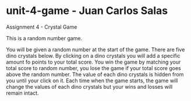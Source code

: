 # unit-4-game - Juan Carlos Salas
Assignment 4 - Crystal Game

This is a random number game.

You will be given a random number at the start of the game. There are five dino crystals below. By clicking on a dino crystals you will add a specific amount fo points to your total score. You win the game by matching your total score to random number, you lose the game if your total score goes above the random number. The value of each dino crystals is hidden from you until your click on it. Each time when the game starts, the game will change the values of each dino crystals but your wins and losses will remain intact. 
